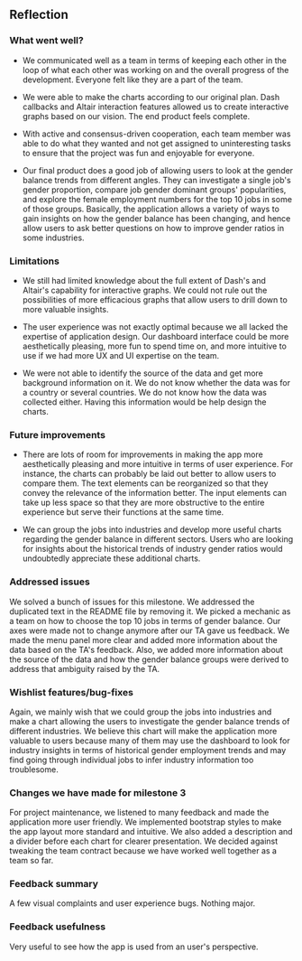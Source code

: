 ## Reflection

### What went well?

- We communicated well as a team in terms of keeping each other in the loop of what each other was working on and the overall progress of the development. Everyone felt like they are a part of the team.

- We were able to make the charts according to our original plan. Dash callbacks and Altair interaction features allowed us to create interactive graphs based on our vision. The end product feels complete.

- With active and consensus-driven cooperation, each team member was able to do what they wanted and not get assigned to uninteresting tasks to ensure that the project was fun and enjoyable for everyone.

- Our final product does a good job of allowing users to look at the gender balance trends from different angles. They can investigate a single job's gender proportion, compare job gender dominant groups' popularities, and explore the female employment numbers for the top 10 jobs in some of those groups. Basically, the application allows a variety of ways to gain insights on how the gender balance has been changing, and hence allow users to ask better questions on how to improve gender ratios in some industries.

### Limitations

- We still had limited knowledge about the full extent of Dash's and Altair's capability for interactive graphs. We could not rule out the possibilities of more efficacious graphs that allow users to drill down to more valuable insights.    

- The user experience was not exactly optimal because we all lacked the expertise of application design. Our dashboard interface could be more aesthetically pleasing, more fun to spend time on, and more intuitive to use if we had more UX and UI expertise on the team.

- We were not able to identify the source of the data and get more background information on it. We do not know whether the data was for a country or several countries. We do not know how the data was collected either. Having this information would be help design the charts.

### Future improvements

- There are lots of room for improvements in making the app more aesthetically pleasing and more intuitive in terms of user experience. For instance, the charts can probably be laid out better to allow users to compare them. The text elements can be reorganized so that they convey the relevance of the information better. The input elements can take up less space so that they are more obstructive to the entire experience but serve their functions at the same time.

- We can group the jobs into industries and develop more useful charts regarding the gender balance in different sectors. Users who are looking for insights about the historical trends of industry gender ratios would undoubtedly appreciate these additional charts.

### Addressed issues

We solved a bunch of issues for this milestone. We addressed the duplicated text in the README file by removing it. We picked a mechanic as a team on how to choose the top 10 jobs in terms of gender balance. Our axes were made not to change anymore after our TA gave us feedback. We made the menu panel more clear and added more information about the data based on the TA's feedback. Also, we added more information about the source of the data and how the gender balance groups were derived to address that ambiguity raised by the TA.

### Wishlist features/bug-fixes

Again, we mainly wish that we could group the jobs into industries and make a chart allowing the users to investigate the gender balance trends of different industries. We believe this chart will make the application more valuable to users because many of them may use the dashboard to look for industry insights in terms of historical gender employment trends and may find going through individual jobs to infer industry information too troublesome.

### Changes we have made for milestone 3

For project maintenance, we listened to many feedback and made the application more user friendly. We implemented bootstrap styles to make the app layout more standard and intuitive. We also added a description and a divider before each chart for clearer presentation. We decided against tweaking the team contract because we have worked well together as a team so far.

### Feedback summary

A few visual complaints and user experience bugs. Nothing major.

### Feedback usefulness

Very useful to see how the app is used from an user's perspective.
